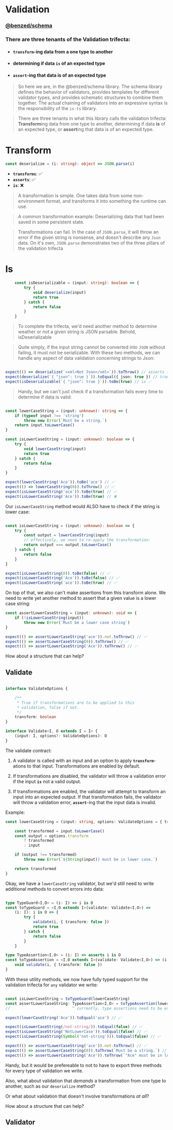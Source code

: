 # Validation

### [@benzed/schema](https://github.com/BenZed/benzed-ts/tree/is-presentation/packages/schema)

### There are three tenants of the Validation trifecta:
- #### **`transform`**-ing data from a one type to another
- #### determining if data **`is`** of an expected type
- #### **`assert`**-ing that data is of an expected type

> So here we are, in the @benzed/schema library. The schema library defines the behavior of validators, provides templates for different validator types, and provides schematic structures to combine them together. The actual chaining of validators into an expressive syntax is the responsibility of the `is-ts` library.

> There are three tenants in what this library calls the validation trifecta: **Transform**ing data from one type to another, determining if data **is** of an expected type, or **assert**ing that data is of an expected type. 

# Transform

```ts
const deserialize = (i: string): object => JSON.parse(i)
```

- **`transforms`**: ✅
- **`asserts`**: ✅
- **`is`**: ❌

> A transformation is simple. One takes data from some non-environment format, and transforms it into something the runtime can use.

> A common transformation example: Deserializing data that had been saved in some persistent state.

> Transformations can fail. In the case of `JSON.parse`, it will throw an error if the given string is nonsense, and doesn't describe any `Json` data. On it's own, `JSON.parse` demonstrates two of the three pillars of the validation trifecta

# Is

```ts
    const isDeserializable = (input: string): boolean => {
        try {
            void deserialize(input)
            return true
        } catch {
            return false
        }
    }
```
> To complete the trifecta, we'd need another method to determine weather or not a given string is JSON parsable. Behold, isDeserializable

> Quite simply, if the input string cannot be converted into `JSON` without failing, it must not be serializable. With these two methods, we can handle any aspect of data validation concerning strings to Json:

```ts

expect(() => deserialize(`<xml>Not Json</xml>`)).toThrow() // asserts ✅ 
expect(deserialize(`{ "json": true }`)).toEqual({ json: true }) // transforms ✅
expect(isDeserializable(`{ "json": true }`)).toBe(true) // is ✅ 

```

> Handy, but we can't just check if a transformation fails every time to determine if data is valid: 

```ts

const lowerCaseString = (input: unknown): string => {
    if (typeof input !== 'string')
        throw new Error(`Must be a string.`)
    return input.toLowerCase()
}

const isLowerCaseString = (input: unknown): boolean => {
    try {
        void lowerCaseString(input)
        return true
    } catch {
        return false
    }
}

expect(lowerCaseString('Ace')).toBe('ace') // ✅
expect(() => lowerCaseString(0)).toThrow() // ✅
expect(isLowerCaseString('ace')).toBe(true) // ✅
expect(isLowerCaseString('Ace')).toBe(true) // ❌
```

Our `isLowerCaseString` method would ALSO have to check if the string is lower case:

```ts

const isLowerCaseString = (input: unknown): boolean => {
    try {
        const output = lowerCaseString(input)
        // effectively, we need to re-apply the transformation:
        return output === output.toLowerCase()
    } catch {
        return false
    }
}

expect(isLowerCaseString(0)).toBe(false) // ✅
expect(isLowerCaseString('Ace')).toBe(false) // ✅
expect(isLowerCaseString('ace')).toBe(true) // ✅
```

On top of that, we also can't make assertions from this transform alone. We need to write yet another method to assert that a given value is a lower case string: 

```ts
const assertLowerCaseString = (input: unknown): void => {
    if (!isLowerCaseString(input))
        throw new Error(`Must be a lower case string`)
}

expect(() => assertLowerCaseString('ace')).not.toThrow() // ✅ 
expect(() => assertLowerCaseString(0)).toThrow() // ✅ 
expect(() => assertLowerCaseString('Ace')).toThrow() // ✅ 
```

How about a structure that can help?

## Validate

```ts

interface ValidateOptions {

    /**
     * True if transformations are to be applied to this
     * validation, false if not.
     */
    transform: boolean
}

interface Validate<I, O extends I = I> {
    (input: I, options?: ValidateOptions): O
}

```

The validate contract:

1) A validator is called with an input and an option to apply **`transform`**-ations
    to that input. Transformations are enabled by default.

2) If transformations are disabled, the validator will throw a validation error
    if the input **`is`** not a valid output.

3) If transformations are enabled, the validator will attempt to transform an
    input into an expected output. If that transformation fails, the validator
    will throw a validation error, **`assert`**-ing that the input data is invalid. 

Example:
```ts
const lowerCaseString = (input: string, options: ValidateOptions = { transform: true }): string => {

    const transformed = input.toLowerCase()
    const output = options.transform 
        ? transformed
        : input 

    if (output !== transformed)
        throw new Error(`${String(input)} must be in lower case.`)

    return transformed
}

```

Okay, we have a `lowerCaseString` validator, but we'd still need to write additional methods to convert errors into data:

```ts 

type TypeGuard<I,O> = (i: I) => i is O 
const toTypeGuard = <I,O extends I>(validate: Validate<I,O>) => 
    (i: I): i is O => {
        try {
            validate(i, { transform: false })
            return true
        } catch {
            return false
        }
    }

type TypeAssertion<I,O> = (i: I) => asserts i is O
const toTypeAssertion = <I,O extends I>(validate: Validate<I,O>) => (i: I): asserts i is O => {
    void validate(i, { transform: false })
}

```

With these utility methods, we now have fully typed support for the validation trifecta for `any` validator we write:

```ts

const isLowerCaseString = toTypeGuard(lowerCaseString)
const assertLowerCaseString: TypeAssertion<I,O> = toTypeAssertion(lowerCaseString)
//                           ^ currently, type assertions need to be explicitly declared.

expect(lowerCaseString('Ace')).toEqual('ace') // ✅

expect(isLowerCaseString(/not-string/)).toEqual(false) // ✅
expect(isLowerCaseString('NotLowerCase')).toEqual(false) // ✅
expect(isLowerCaseString(Symbol('not-string'))).toEqual(false) // ✅

expect(() => assertLowerCaseString('ace')).not.toThrow() // ✅
expect(() => assertLowerCaseString(0)).toThrow(`Must be a string.`) // ✅
expect(() => assertLowerCaseString('Ace')).toThrow(`"Ace" must be in lower case.`) // ✅
```

Handy, but it would be prefereable to not to have to export three methods for every type of validation we write.

Also, what about validation that *demands* a transformation from one type to another, such as our `deserialize` method?

Or what about validation that doesn't involve transformations *at all*?

How about a structure that can help?

## Validator

